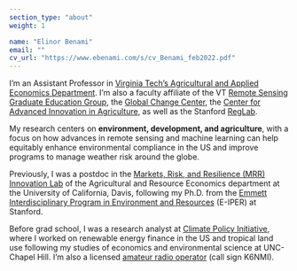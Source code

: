```yaml
---
section_type: "about"
weight: 1

name: "Elinor Benami"
email: ""
cv_url: "https://www.ebenami.com/s/cv_Benami_feb2022.pdf"
---
```


I’m an Assistant Professor in [Virginia Tech’s Agricultural and Applied Economics Department](https://aaec.vt.edu/). I’m also a faculty affiliate of the VT [Remote Sensing Graduate Education Group](https://rsigep.frec.vt.edu/), the [Global Change Center](https://www.globalchange.vt.edu/), the [Center for Advanced Innovation in Agriculture](https://caia.cals.vt.edu/), as well as the Stanford [RegLab](https://reglab.stanford.edu/). 

My research centers on **environment, development, and agriculture**, with a focus on how advances in remote sensing and machine learning can help equitably enhance environmental compliance in the US and improve programs to manage weather risk around the globe.

Previously, I was a postdoc in the [Markets, Risk, and Resilience (MRR) Innovation Lab](https://basis.ucdavis.edu/) of the Agricultural and Resource Economics department at the University of California, Davis, following my Ph.D. from the [Emmett Interdisciplinary Program in Environment and Resources](https://pangea.stanford.edu/eiper) (E-IPER) at Stanford.

Before grad school, I was a research analyst at [Climate Policy Initiative](https://climatepolicyinitiative.org/), where I worked on renewable energy finance in the US and tropical land use following my studies of economics and environmental science at UNC-Chapel Hill. I’m also a licensed [amateur radio operator](https://www.fcc.gov/wireless/bureau-divisions/mobility-division/amateur-radio-service) (call sign K6NMI).
